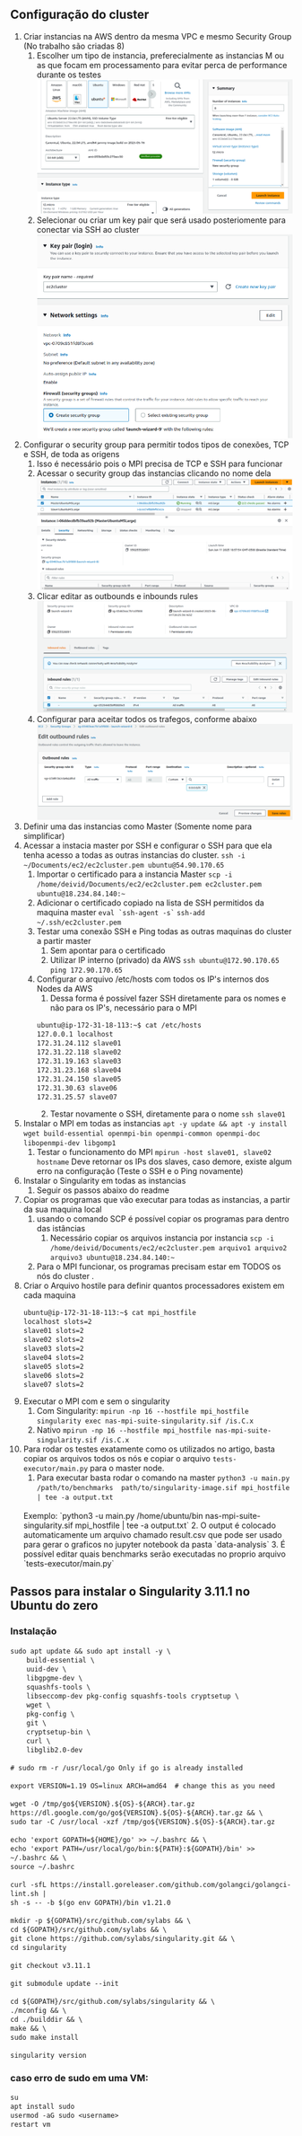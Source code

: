 ## Configuração do cluster
1. Criar instancias na AWS dentro da mesma VPC e mesmo Security Group (No trabalho são criadas 8)
   1. Escolher um tipo de instancia, preferecialmente as instancias M ou as que focam em processamento para evitar perca de performance durante os testes
   ![](imgs/instancecreation.png)
   2. Selecionar ou criar um key pair que será usado posteriomente para conectar via SSH ao cluster
   ![](imgs/keypair.png)
2. Configurar o security group para permitir todos tipos de conexões, TCP e SSH, de toda as origens
   1. Isso é necessário pois o MPI precisa de TCP e SSH para funcionar
   2. Acessar o security group das instancias clicando no nome dela 
   ![](imgs/instancesecurity.png)
   3. Clicar editar as outbounds e inbounds rules
   ![](imgs/securitygroup.png)
   4. Configurar para aceitar todos os trafegos, conforme abaixo
   ![](imgs/editrule.png)
3. Definir uma das instancias como Master (Somente nome para simplificar)
4. Acessar a instacia master por SSH e configurar o SSH para que ela tenha acesso a todas as outras instancias do cluster.
    `ssh -i ~/Documents/ec2/ec2cluster.pem ubuntu@54.90.170.65`
   1. Importar o certificado para a instancia Master
        `scp -i /home/deivid/Documents/ec2/ec2cluster.pem ec2cluster.pem ubuntu@18.234.84.140:~`
   2. Adicionar o certificado copiado na lista de SSH permitidos da maquina master
        `` eval `ssh-agent -s` ``
        `` ssh-add ~/.ssh/ec2cluster.pem ``
   3. Testar uma conexão SSH e Ping todas as outras maquinas do cluster a partir master 
      1. Sem apontar para o certificado
      2. Utilizar IP interno (privado) da AWS
        `ssh ubuntu@172.90.170.65`
        `ping 172.90.170.65`
   4. Configurar o arquivo /etc/hosts com todos os IP's internos dos Nodes da AWS
      1. Dessa forma é possível fazer SSH diretamente para os nomes e não para os IP's, necessário para o MPI
        ```
        ubuntu@ip-172-31-18-113:~$ cat /etc/hosts
        127.0.0.1 localhost
        172.31.24.112 slave01
        172.31.22.118 slave02
        172.31.19.163 slave03
        172.31.23.168 slave04
        172.31.24.150 slave05
        172.31.30.63 slave06
        172.31.25.57 slave07
        ```
      2. Testar novamente o SSH, diretamente para o nome 
        `ssh slave01`
5. Instalar o MPI em todas as instancias
   ` apt -y update && apt -y install wget build-essential openmpi-bin openmpi-common openmpi-doc libopenmpi-dev libgomp1 `
   1. Testar o funcionamento do MPI
    `mpirun -host slave01, slave02 hostname`
    Deve retornar os IPs dos slaves, caso demore, existe algum erro na configuração (Teste o SSH e o Ping novamente)
6. Instalar o Singularity em todas as instancias
   1. Seguir os passos abaixo do readme
7. Copiar os programas que vão executar para todas as instancias, a partir da sua maquina local
   1. usando o comando SCP é possível copiar os programas para dentro das istâncias 
      1. Necessário copiar os arquivos instancia por instancia
    `scp -i /home/deivid/Documents/ec2/ec2cluster.pem arquivo1 arquivo2 arquivo3 ubuntu@18.234.84.140:~`
   2. Para o MPI funcionar, os programas precisam estar em TODOS os nós do cluster .
8. Criar o Arquivo hostile para definir quantos processadores existem em cada maquina
    ```
    ubuntu@ip-172-31-18-113:~$ cat mpi_hostfile 
    localhost slots=2
    slave01 slots=2
    slave02 slots=2
    slave03 slots=2
    slave04 slots=2
    slave05 slots=2
    slave06 slots=2
    slave07 slots=2
    ```
9.  Executar o MPI com e sem o singularity
    1. Com Singularity:
    `mpirun -np 16 --hostfile mpi_hostfile singularity exec nas-mpi-suite-singularity.sif /is.C.x`
    2. Nativo
    `mpirun -np 16 --hostfile mpi_hostfile nas-mpi-suite-singularity.sif /is.C.x`
10. Para rodar os testes exatamente como os utilizados no artigo, basta copiar os arquivos todos os nós e copiar o arquivo `tests-executor/main.py` para o master node.
    1.  Para executar basta rodar o comando na master 
        `python3 -u main.py /path/to/benchmarks  path/to/singularity-image.sif mpi_hostfile | tee -a output.txt`
    <br>
    Exemplo: `python3 -u main.py /home/ubuntu/bin nas-mpi-suite-singularity.sif mpi_hostfile | tee -a output.txt`
    2. O output é colocado automaticamente um arquivo chamado result.csv que pode ser usado para gerar o graficos no jupyter notebook da pasta `data-analysis`
    3. É possível editar quais benchmarks serão executadas no proprio arquivo `tests-executor/main.py`

## Passos para instalar o Singularity 3.11.1 no Ubuntu do zero

### Instalação
```
sudo apt update && sudo apt install -y \
    build-essential \
    uuid-dev \
    libgpgme-dev \
    squashfs-tools \
    libseccomp-dev pkg-config squashfs-tools cryptsetup \
    wget \
    pkg-config \
    git \
    cryptsetup-bin \
    curl \
    libglib2.0-dev
    
# sudo rm -r /usr/local/go Only if go is already installed

export VERSION=1.19 OS=linux ARCH=amd64  # change this as you need

wget -O /tmp/go${VERSION}.${OS}-${ARCH}.tar.gz https://dl.google.com/go/go${VERSION}.${OS}-${ARCH}.tar.gz && \
sudo tar -C /usr/local -xzf /tmp/go${VERSION}.${OS}-${ARCH}.tar.gz

echo 'export GOPATH=${HOME}/go' >> ~/.bashrc && \
echo 'export PATH=/usr/local/go/bin:${PATH}:${GOPATH}/bin' >> ~/.bashrc && \
source ~/.bashrc

curl -sfL https://install.goreleaser.com/github.com/golangci/golangci-lint.sh |
sh -s -- -b $(go env GOPATH)/bin v1.21.0

mkdir -p ${GOPATH}/src/github.com/sylabs && \
cd ${GOPATH}/src/github.com/sylabs && \
git clone https://github.com/sylabs/singularity.git && \
cd singularity

git checkout v3.11.1

git submodule update --init

cd ${GOPATH}/src/github.com/sylabs/singularity && \
./mconfig && \
cd ./builddir && \
make && \
sudo make install

singularity version
```

### caso erro de sudo em uma VM:
```
su 
apt install sudo
usermod -aG sudo <username>
restart vm
```